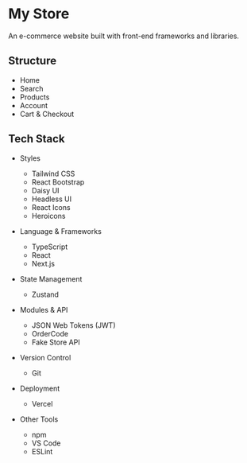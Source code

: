# My Store

An e-commerce website built with front-end frameworks and libraries.

## Structure

-   Home
-   Search
-   Products
-   Account
-   Cart & Checkout

## Tech Stack

-   Styles

    -   Tailwind CSS
    -   React Bootstrap
    -   Daisy UI
    -   Headless UI
    -   React Icons
    -   Heroicons

-   Language & Frameworks

    -   TypeScript
    -   React
    -   Next.js

-   State Management

    -   Zustand

-   Modules & API

    -   JSON Web Tokens (JWT)
    -   OrderCode
    -   Fake Store API

-   Version Control

    -   Git

-   Deployment

    -   Vercel

-   Other Tools

    -   npm
    -   VS Code
    -   ESLint
